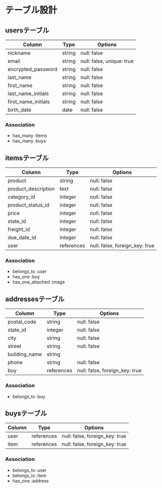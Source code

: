 # テーブル設計

## usersテーブル

| Column              | Type   | Options                   |
| ------------------- | ------ | ------------------------- |
| nickname            | string | null: false               |
| email               | string | null: false, unique: true |
| encrypted_password  | string | null: false               |
| last_name           | string | null: false               |
| first_name          | string | null: false               |
| last_name_initials  | string | null: false               |
| first_name_initials | string | null: false               |
| birth_date          | date   | null: false               |

### Association
- has_many :items
- has_many :buys


## itemsテーブル

| Column              | Type       | Options     |
| ------------------- | -----------| ----------- |
| product             | string     | null: false |
| product_description | text       | null: false |
| category_id         | integer    | null: false |
| product_status_id   | integer    | null: false |
| price               | integer    | null: false |
| state_id            | integer    | null: false |
| freight_id          | integer    | null: false |
| due_date_id         | integer    | null: false |
| user                | references | null: false, foreign_key: true |

### Association
- belongs_to :user
- has_one :buy
- has_one_attached :image

## addressesテーブル

| Column              | Type       | Options     |
| ------------------- | -----------| ----------- |
| postal_code         | string    | null: false |
| state_id            | integer    | null: false |
| city                | string     | null: false |
| street              | string     | null: false |
| building_name       | string     |             |
| phone               | string    | null: false |
| buy                 | references | null: false, foreign_key: true |

### Association

- belongs_to :buy

## buysテーブル

| Column              | Type       | Options                        |
| ------------------- | -----------| ------------------------------ |
| user                | references | null: false, foreign_key: true |
| item                | references | null: false, foreign_key: true |

### Association

- belongs_to :user
- belongs_to :item
- has_one :address